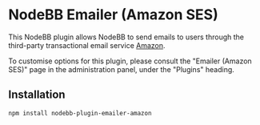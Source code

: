 # NodeBB Emailer (Amazon SES)

This NodeBB plugin allows NodeBB to send emails to users through the third-party transactional email service [Amazon](http://aws.amazon.com/ses/).

To customise options for this plugin, please consult the "Emailer (Amazon SES)" page in the administration panel, under the "Plugins" heading.

## Installation

    npm install nodebb-plugin-emailer-amazon